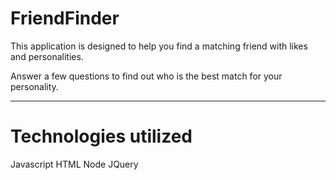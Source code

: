 # FriendFinder

This application is designed to help you find a matching friend with likes and personalities. 

Answer a few questions to find out who is the best match for your personality.

<hr>

<h1>Technologies utilized</h1>

Javascript
HTML
Node
JQuery